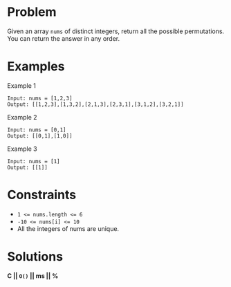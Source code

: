 # Problem
Given an array `nums` of distinct integers, return all the possible permutations. You can return the answer in any order.

# Examples
Example 1
```
Input: nums = [1,2,3]
Output: [[1,2,3],[1,3,2],[2,1,3],[2,3,1],[3,1,2],[3,2,1]]
```

Example 2
```
Input: nums = [0,1]
Output: [[0,1],[1,0]]
```

Example 3
```
Input: nums = [1]
Output: [[1]]
```

# Constraints
- `1 <= nums.length <= 6`
- `-10 <= nums[i] <= 10`
- All the integers of nums are unique.

# Solutions
__C || `O()` || ms || %__

```c

```